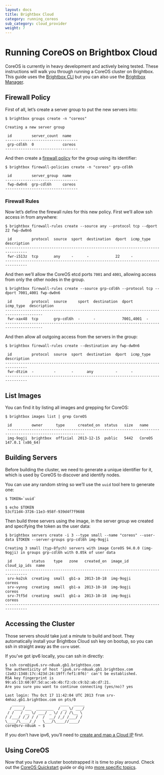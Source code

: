 ```yaml
---
layout: docs
title: Brightbox Cloud
category: running_coreos
sub_category: cloud_provider
weight: 7
---
```


# Running CoreOS on Brightbox Cloud

CoreOS is currently in heavy development and actively being tested.  These
instructions will walk you through running a CoreOS cluster on Brightbox. This guide uses the [Brightbox CLI](http://brightbox.com/docs/guides/cli/getting-started/) but you can also use the [Brightbox Manager](http://brightbox.com/docs/guides/manager/).

## Firewall Policy

First of all, let’s create a server group to put the new servers into:

```
$ brightbox groups create -n "coreos"

Creating a new server group

 id         server_count  name  
---------------------------------
 grp-cdl6h  0             coreos
---------------------------------
```

And then create a [firewall policy](http://brightbox.com/docs/guides/cli/firewall/) for the group using its identifier:

```
$ brightbox firewall-policies create -n "coreos" grp-cdl6h

 id         server_group  name  
---------------------------------
 fwp-dw0n6  grp-cdl6h     coreos
---------------------------------
```

### Firewall Rules

Now let’s define the firewall rules for this new policy. First we’ll allow ssh access in from anywhere:

```
$ brightbox firewall-rules create --source any --protocol tcp --dport 22 fwp-dw0n6

 id         protocol  source  sport  destination  dport  icmp_type  description
--------------------------------------------------------------------------------
 fwr-i513z  tcp       any     -      -            22     -                     
-------------------------------------------------------------------------------- 
```

And then we’ll allow the CoreOS etcd ports `7001` and `4001`, allowing access from only the other nodes in the group.

```
$ brightbox firewall-rules create --source grp-cdl6h --protocol tcp --dport 7001,4001 fwp-dw0n6

 id         protocol  source     sport  destination  dport      icmp_type  description
---------------------------------------------------------------------------------------
 fwr-xax48  tcp       grp-cdl6h  -      -            7001,4001  -                     
--------------------------------------------------------------------------------------- 
```

And then allow all outgoing access from the servers in the group:


```
$ brightbox firewall-rules create --destination any fwp-dw0n6

 id         protocol  source  sport  destination  dport  icmp_type  description
--------------------------------------------------------------------------------
 fwr-dtzim  -         -       -      any          -      -                     
-------------------------------------------------------------------------------- 
```

## List Images

You can find it by listing all images and grepping for CoreOS:

```
$ brightbox images list | grep CoreOS

 id         owner      type      created_on  status   size   name
 ---------------------------------------------------------------------------------------------------------
 img-9ogji  brightbox  official  2013-12-15  public   5442   CoreOS 147.0.1 (x86_64)
 ```

## Building Servers

Before building the cluster, we need to generate a unique identifier for it, which is used by CoreOS to discover and identify nodes.

You can use any random string so we’ll use the `uuid` tool here to generate one:

```
$ TOKEN=`uuid`

$ echo $TOKEN
53cf11d4-3726-11e3-958f-939d4f7f9688
```

Then build three servers using the image, in the server group we created and specifying the token as the user data:

```
$ brightbox servers create -i 3 --type small --name "coreos" --user-data $TOKEN --server-groups grp-cdl6h img-9ogji

Creating 3 small (typ-8fych) servers with image CoreOS 94.0.0 (img-9ogji) in groups grp-cdl6h with 0.05k of user data

 id         status    type   zone   created_on  image_id   cloud_ip_ids  name  
--------------------------------------------------------------------------------
 srv-ko2sk  creating  small  gb1-a  2013-10-18  img-9ogji                coreos
 srv-vynng  creating  small  gb1-a  2013-10-18  img-9ogji                coreos
 srv-7tf5d  creating  small  gb1-a  2013-10-18  img-9ogji                coreos
--------------------------------------------------------------------------------
```

## Accessing the Cluster

Those servers should take just a minute to build and boot. They automatically install your Brightbox Cloud ssh key on bootup, so you can ssh in straight away as the `core` user.

If you’ve got ipv6 locally, you can ssh in directly:

```
$ ssh core@ipv6.srv-n8uak.gb1.brightbox.com
The authenticity of host 'ipv6.srv-n8uak.gb1.brightbox.com (2a02:1348:17c:423d:24:19ff:fef1:8f6)' can't be established.
RSA key fingerprint is 99:a5:13:60:07:5d:ac:eb:4b:f2:cb:c9:b2:ab:d7:21.
Are you sure you want to continue connecting (yes/no)? yes

Last login: Thu Oct 17 11:42:04 UTC 2013 from srv-4mhaz.gb1.brightbox.com on pts/0
   ______                ____  _____
  / ____/___  ________  / __ \/ ___/
 / /   / __ \/ ___/ _ \/ / / /\__ \
/ /___/ /_/ / /  /  __/ /_/ /___/ /
\____/\____/_/   \___/\____//____/
core@srv-n8uak ~ $
```

If you don’t have ipv6, you’ll need to [create and map a Cloud IP](http://brightbox.com/docs/guides/cli/cloud-ips/) first.

## Using CoreOS

Now that you have a cluster bootstrapped it is time to play around.
Check out the [CoreOS Quickstart]({{site.url}}/docs/quickstart) guide or dig into [more specific topics]({{site.url}}/docs).

